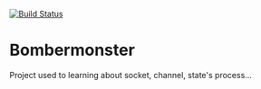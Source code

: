 [![Build Status](https://github.com/cardoso010/bombermonster/workflows/elixir/badge.svg?branch=main)](https://github.com/cardoso010/bombermonster/actions)

# Bombermonster

Project used to learning about socket, channel, state's process... 
